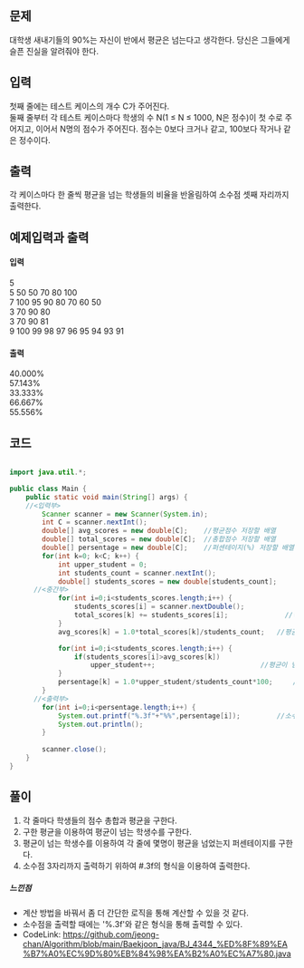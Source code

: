 ## 문제<br>
대학생 새내기들의 90%는 자신이 반에서 평균은 넘는다고 생각한다. 당신은 그들에게 슬픈 진실을 알려줘야 한다.<br>

## 입력<br>
첫째 줄에는 테스트 케이스의 개수 C가 주어진다.<br>
둘째 줄부터 각 테스트 케이스마다 학생의 수 N(1 ≤ N ≤ 1000, N은 정수)이 첫 수로 주어지고, 이어서 N명의 점수가 주어진다. 점수는 0보다 크거나 같고, 100보다 작거나 같은 정수이다.<br>

## 출력<br>
각 케이스마다 한 줄씩 평균을 넘는 학생들의 비율을 반올림하여 소수점 셋째 자리까지 출력한다.<br>

## 예제입력과 출력<br>
#### 입력<br>
5 <br>
5 50 50 70 80 100<br>
7 100 95 90 80 70 60 50<br>
3 70 90 80<br>
3 70 90 81<br>
9 100 99 98 97 96 95 94 93 91<br>
#### 출력<br>
40.000%<br>
57.143%<br>
33.333%<br>
66.667%<br>
55.556%<br>

## 코드
```java

import java.util.*;

public class Main {
	public static void main(String[] args) {
    //<입력부>
		Scanner scanner = new Scanner(System.in);
		int C = scanner.nextInt();
		double[] avg_scores = new double[C];    //평균점수 저장할 배열
		double[] total_scores = new double[C];  //총합점수 저장할 배열
		double[] persentage = new double[C];    //퍼센테이지(%) 저장할 배열
		for(int k=0; k<C; k++) {
			int upper_student = 0;         
			int students_count = scanner.nextInt();
			double[] students_scores = new double[students_count];
      //<중간부>
			for(int i=0;i<students_scores.length;i++) {
				students_scores[i] = scanner.nextDouble();
				total_scores[k] += students_scores[i];              //학생들의 점수를 더하기
			}
			avg_scores[k] = 1.0*total_scores[k]/students_count;   //평균점수 구하기

			for(int i=0;i<students_scores.length;i++) {
				if(students_scores[i]>avg_scores[k])
					upper_student++;                          //평균이 넘는 학생수만큼 증가
			}
			persentage[k] = 1.0*upper_student/students_count*100;     //퍼센테이지(%) 구하기
		}
	  //<출력부>
		for(int i=0;i<persentage.length;i++) {
			System.out.printf("%.3f"+"%%",persentage[i]);         //소수점 3자리만큼 퍼센트 출력
			System.out.println();
		}
		
		scanner.close();
	}
}

  ```
  ## 풀이<br>
  1. 각 줄마다 학생들의 점수 총합과 평균을 구한다.
  2. 구한 평균을 이용하여 평균이 넘는 학생수를 구한다.
  3. 평균이 넘는 학생수를 이용하여 각 줄에 몇명이 평균을 넘었는지 퍼센테이지를 구한다.
  4. 소수점 3자리까지 출력하기 위하여 #.3f의 형식을 이용하여 출력한다.
  
  ##### 느낀점<br>
  - 계산 방법을 바꿔서 좀 더 간단한 로직을 통해 계산할 수 있을 것 같다.
  - 소수점을 출력할 때에는 '%.3f'와 같은 형식을 통해 출력할 수 있다.
  - CodeLink: <https://github.com/jeong-chan/Algorithm/blob/main/Baekjoon_java/BJ_4344_%ED%8F%89%EA%B7%A0%EC%9D%80%EB%84%98%EA%B2%A0%EC%A7%80.java>

